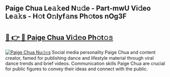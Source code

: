 ## Paige Chua Le𝚊𝚔ed N𝚞𝚍e - Part-mwU Vi𝚍eo Le𝚊𝚔s - H𝚘t O𝚗lyf𝚊ns Ph𝚘tos nOg3F

# <h2><a href="http://hf46cxk.feru.top/?c=Paige+Chua">🔗 👉 🔴 Paige Chua Vi𝚍𝚎o Ph𝚘t𝚘𝚜</a></h2>

[![Paige Chua Nu𝚍𝚎s](https://i.imgur.com/0TWrTi3.gif)](http://hf46cxk.feru.top/?c=Paige+Chua)
Social media personality Paige Chua and content creator, famed for publishing dance and lifestyle material through viral dance trends and brief videos. Communication skills Paige Chua are crucial for public figures to convey their ideas and connect with the public. 
